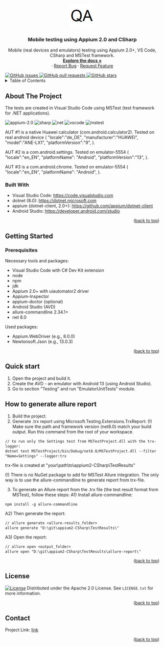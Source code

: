 <!-- PROJECT LOGO -->
<br />
<div align="center">
  <a href="https://github.com/seriousQA/appium2-CSharp">
    <img src="logo.png" alt="Logo" width="80" height="80">
  </a>

<h3 align="center"> Mobile testing using Appium 2.0 and CSharp</h3>
  <p align="center">    
	Mobile (real devices and emulators) testing using Appium 2.0+, VS Code, CSharp and MSTest framework.  
    <br />
    <a href="https://github.com/seriousQA/appium2-CSharp"><strong>Explore the docs »</strong></a>
    <br />
   ·
    <a href="https://github.com/seriousQA/appium2-CSharp/issues">Report Bug</a>
    ·
    <a href="https://github.com/seriousQA/appium2-CSharp/issues">Request Feature</a>
  </p>
</div>

<a href="https://github.com/seriousQA/appium2-CSharp/issues">
  <img src="https://img.shields.io/github/issues/seriousQA/appium2-CSharp.svg" alt="GitHub issues"/>
</a>
<a href="https://github.com/seriousQA/appium2-CSharp/pulls">
  <img src="https://img.shields.io/github/issues-pr/seriousQA/appium2-CSharp.svg" alt="GitHub pull requests"/>
</a>
<a href="https://github.com/seriousQA/appium2-CSharp">
  <img src="https://img.shields.io/github/stars/seriousQA/appium2-CSharp.svg?style=social" alt="GitHub stars"/>
</a>

<!-- TABLE OF CONTENTS -->
<details>
  <summary>Table of Contents</summary>
  <ol>
    <li>
      <a href="#about-the-project">About The Project</a>
      <ul>
        <li><a href="#built-with">Built With</a></li>
      </ul>
    </li>
    <li>
      <a href="#getting-started">Getting Started</a>
      <ul>
        <li><a href="#prerequisites">Prerequisites</a></li>
      </ul>
    </li>
    <li><a href="#quick-start">Quick start</a></li>
    <li><a href="#how-to-generate-allure-report">How to generate allure report</a></li>
    <li><a href="#license">License</a></li>
    <li><a href="#contact">Contact</a></li>
  </ol>
</details>

<!-- ABOUT THE PROJECT -->
## About The Project
The tests are created in Visual Studio Code using MSTest (test framework for .NET applications).
<p align="left">
<img src="https://github.com/user-attachments/assets/3c1a48a6-4b5f-4cc7-9ae7-2adf557f1e00" alt="appium-2.0" height="50"/>
<img src="https://cdn.jsdelivr.net/gh/devicons/devicon@latest/icons/csharp/csharp-original.svg" alt="sharp" height="50"/>
<img src="https://cdn.jsdelivr.net/gh/devicons/devicon@latest/icons/dotnetcore/dotnetcore-original.svg" alt="net" height="50"/>
<img src="https://cdn.jsdelivr.net/gh/devicons/devicon@latest/icons/vscode/vscode-original.svg" alt="vscode" height="50" />
<img src="https://github.com/user-attachments/assets/0de8b7b2-afb9-48f5-9273-ce2fc793379a" alt="mstest" height="50"/>
</p>

AUT #1 is a native Huawei calculator (com.android.calculator2). Tested on real android device (
"locale":"de_DE",
"manufacturer":"HUAWEI",
"model":"ANE-LX1",
"platformVersion":"9",
).

AUT #2 is a com.android.settings. Tested on emulator-5554 (
"locale":"en_EN",
"platformName": "Android",
"platformVersion":"13",
).

AUT #3 is a com.android.chrome. Tested on emulator-5554 (
"locale":"en_EN",
"platformName": "Android",
).

### Built With
* Visual Studio Code: https://code.visualstudio.com
* dotnet (8.0): https://dotnet.microsoft.com
* appium (dotnet-client, 2.0+): https://github.com/appium/dotnet-client
* Android Studio: https://developer.android.com/studio
<p align="right">(<a href="#about-the-project">back to top</a>)</p>

<!-- GETTING STARTED -->
## Getting Started
### Prerequisites
Necessary tools and packages:
* Visual Studio Code with C# Dev Kit extension
* node
* npm
* jdk
* Appium 2.0+ with uiautomator2 driver
* Appium-Inspector
* appium-doctor (optional)
* Android Studio (AVD)
* allure-commandline 2.34.1+
* net 8.0

Used packages:
* Appium.WebDriver (e.g., 8.0.0)
* Newtonsoft.Json (e.g., 13.0.3)
<p align="right">(<a href="#about-the-project">back to top</a>)</p>

<!-- QUICK START -->
## Quick start
1) Open the project and build it.
2) Create the AVD - an emulator with Android 13 (using Android Studio).
3) Go to section "Testing" and run "EmulatorUnitTests" module.

<!-- ALLURE REPORT -->
## How to generate allure report
1) Build the project.
2) Generate .trx report using Microsoft.Testing.Extensions.TrxReport:
(!) Make sure the path and framework version (net8.0) match your build output. 
Run this command from the root of your workspace.
```terminal
// to run only the Settings test from MSTestProject.dll with the trx-logger:
dotnet test MSTestProject/bin/Debug/net8.0/MSTestProject.dll --filter "Name=Settings" --logger:trx
```
trx-file is created at "your\path\to\appium2-CSharp\TestResults\"

(!) There is no NuGet package to add for MSTest Allure integration. The only way is to use the allure-commandline to generate report from trx-file.

3) To generate an Allure report from the .trx file (the test result format from MSTest), follow these steps:
A1) Install allure-commandline:
```terminal
npm install -g allure-commandline
```
A2) Then generate the report:
```terminal
// allure generate <allure-results_folder>
allure generate "D:\git\appium2-CSharp\TestResults\"
```
A3) Open the report:
```terminal
// allure open <output_folder>
allure open "D:\git\appium2-CSharp\TestResults\allure-report\"
```
<p align="right">(<a href="#about-the-project">back to top</a>)</p>

<!-- LICENSE -->
## License
[![License](https://img.shields.io/badge/License-Apache%202.0-blue.svg)](https://opensource.org/licenses/Apache-2.0)
Distributed under the Apache 2.0 License. See `LICENSE.txt` for more information.
<p align="right">(<a href="#about-the-project">back to top</a>)</p>

<!-- CONTACT -->
## Contact
Project Link: [link](https://github.com/seriousQA/appium2-CSharp)
<p align="right">(<a href="#about-the-project">back to top</a>)</p>
